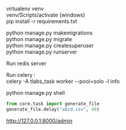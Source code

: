 virtualenv venv\
venv/Scripts/activate (windows)\
pip install -r requirements.txt

python manage.py makemigrations\
python manage.py migrate\
python manage.py createsuperuser\
python manage.py runserver

Run redis server

Run celery :\
  celery -A tlabs_task worker --pool=solo -l info
  
python manage.py shell
```python
from core.task import generate_file
generate_file.delay("abcd.csv", 40)
```

http://127.0.0.1:8000/admin
